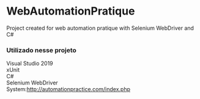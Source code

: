 # WebAutomationPratique
Project created for web automation pratique with Selenium WebDriver and C#

### Utilizado nesse projeto  
Visual Studio 2019  
xUnit  
C#  
Selenium WebDriver  
System:http://automationpractice.com/index.php  
